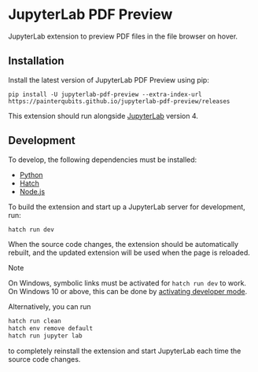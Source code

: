 # JupyterLab PDF Preview

JupyterLab extension to preview PDF files in the file browser on hover.

## Installation

Install the latest version of JupyterLab PDF Preview using pip:

```
pip install -U jupyterlab-pdf-preview --extra-index-url https://painterqubits.github.io/jupyterlab-pdf-preview/releases
```

This extension should run alongside
[JupyterLab](https://jupyterlab.readthedocs.io/en/stable/getting_started/installation.html)
version 4.

## Development

To develop, the following dependencies must be installed:

- [Python](https://www.python.org/downloads/)
- [Hatch](https://hatch.pypa.io/latest/install/)
- [Node.js](https://nodejs.org/en/download)

To build the extension and start up a JupyterLab server for development, run:

```bash
hatch run dev
```

When the source code changes, the extension should be automatically rebuilt, and the
updated extension will be used when the page is reloaded.

> [!NOTE]  
> On Windows, symbolic links must be activated for `hatch run dev` to work. On Windows 10
> or above, this can be done by
> [activating developer mode](https://learn.microsoft.com/en-us/windows/apps/get-started/enable-your-device-for-development).
>
> Alternatively, you can run
>
> ```bash
> hatch run clean
> hatch env remove default
> hatch run jupyter lab
> ```
>
> to completely reinstall the extension and start JupyterLab each time the source code
> changes.
